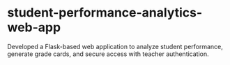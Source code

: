 # student-performance-analytics-web-app
Developed a Flask-based web application to analyze student performance, generate grade cards, and secure access with teacher authentication.
